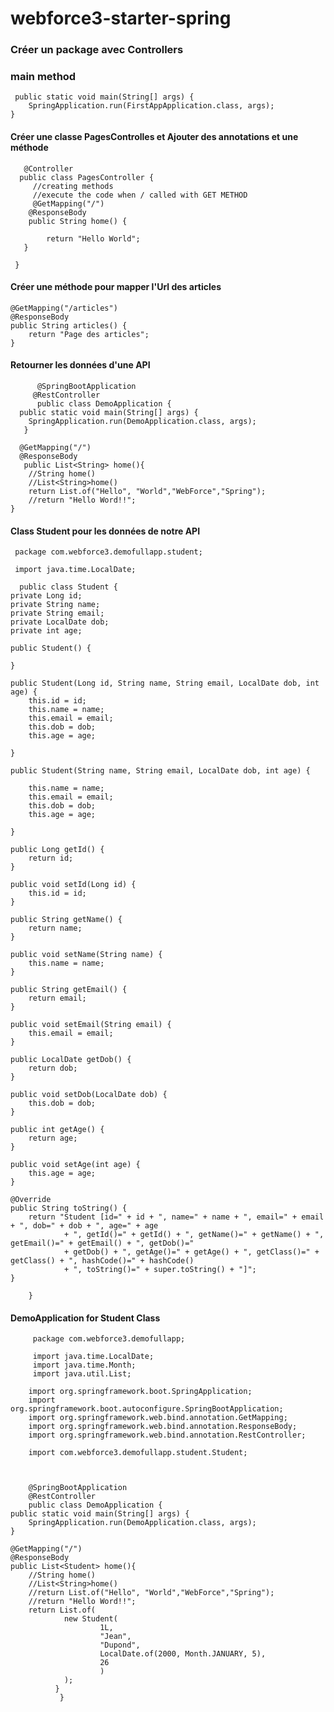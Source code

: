 # webforce3-starter-spring

### Créer un package avec Controllers

### main method


     public static void main(String[] args) {
		SpringApplication.run(FirstAppApplication.class, args);
	}
	
	
	
#### Créer une classe PagesControlles et Ajouter des annotations et une méthode


       @Controller
      public class PagesController {
	     //creating methods
	     //execute the code when / called with GET METHOD
	     @GetMapping("/")
	    @ResponseBody
     	public String home() {
		
	    	return "Hello World";
	   }

     }


#### Créer une méthode pour mapper l'Url des articles


	@GetMapping("/articles")
	@ResponseBody
	public String articles() {
		return "Page des articles";
	}
	
#### Retourner les données d'une API 


          @SpringBootApplication
         @RestController
          public class DemoApplication {
	  public static void main(String[] args) {
		SpringApplication.run(DemoApplication.class, args);
	   }
	
	  @GetMapping("/")
	  @ResponseBody
	   public List<String> home(){
		//String home()
		//List<String>home()
		return List.of("Hello", "World","WebForce","Spring");
		//return "Hello Word!!";
	}
	
	
	
#### Class Student pour les données de notre API


     package com.webforce3.demofullapp.student;

     import java.time.LocalDate;

      public class Student {
	private Long id;
	private String name;
	private String email;
	private LocalDate dob;
	private int age;

	public Student() {

	}

	public Student(Long id, String name, String email, LocalDate dob, int age) {
		this.id = id;
		this.name = name;
		this.email = email;
		this.dob = dob;
		this.age = age;

	}
	
	public Student(String name, String email, LocalDate dob, int age) {
	
		this.name = name;
		this.email = email;
		this.dob = dob;
		this.age = age;

	}

	public Long getId() {
		return id;
	}

	public void setId(Long id) {
		this.id = id;
	}

	public String getName() {
		return name;
	}

	public void setName(String name) {
		this.name = name;
	}

	public String getEmail() {
		return email;
	}

	public void setEmail(String email) {
		this.email = email;
	}

	public LocalDate getDob() {
		return dob;
	}

	public void setDob(LocalDate dob) {
		this.dob = dob;
	}

	public int getAge() {
		return age;
	}

	public void setAge(int age) {
		this.age = age;
	}

	@Override
	public String toString() {
		return "Student [id=" + id + ", name=" + name + ", email=" + email + ", dob=" + dob + ", age=" + age
				+ ", getId()=" + getId() + ", getName()=" + getName() + ", getEmail()=" + getEmail() + ", getDob()="
				+ getDob() + ", getAge()=" + getAge() + ", getClass()=" + getClass() + ", hashCode()=" + hashCode()
				+ ", toString()=" + super.toString() + "]";
	}

        }


#### DemoApplication for Student Class


         package com.webforce3.demofullapp;

         import java.time.LocalDate;
         import java.time.Month;
         import java.util.List;

        import org.springframework.boot.SpringApplication;
        import org.springframework.boot.autoconfigure.SpringBootApplication;
        import org.springframework.web.bind.annotation.GetMapping;
        import org.springframework.web.bind.annotation.ResponseBody;
        import org.springframework.web.bind.annotation.RestController;

        import com.webforce3.demofullapp.student.Student;



        @SpringBootApplication
        @RestController
        public class DemoApplication {
	public static void main(String[] args) {
		SpringApplication.run(DemoApplication.class, args);
	}
	
	@GetMapping("/")
	@ResponseBody
	public List<Student> home(){
		//String home()
		//List<String>home()
		//return List.of("Hello", "World","WebForce","Spring");
		//return "Hello Word!!";
		return List.of(
				new Student(
						1L,
						"Jean",
						"Dupond",
						LocalDate.of(2000, Month.JANUARY, 5),
						26
						)
				);
	          }
               }

